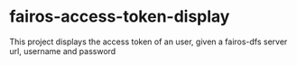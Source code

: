 # fairos-access-token-display
This project displays the access token of an user, given a fairos-dfs server url, username and password
